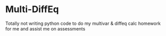 # Multi-DiffEq
Totally not writing python code to do my multivar &amp; diffeq calc homework for me and assist me on assessments

